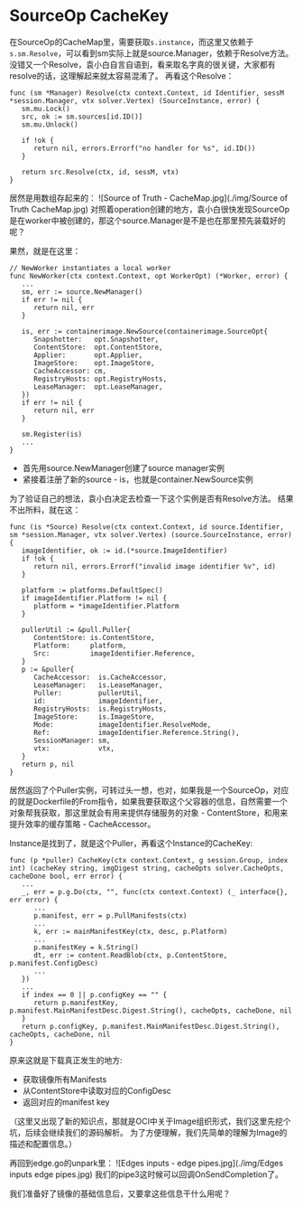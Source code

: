 # SourceOp CacheKey

在SourceOp的CacheMap里，需要获取`s.instance`，而这里又依赖于`s.sm.Resolve`，可以看到sm实际上就是source.Manager，依赖于Resolve方法。
没错又一个Resolve，袁小白自言自语到，看来取名字真的很关键，大家都有resolve的话，这理解起来就太容易混淆了。
再看这个Resolve：
```golang
func (sm *Manager) Resolve(ctx context.Context, id Identifier, sessM *session.Manager, vtx solver.Vertex) (SourceInstance, error) {
   sm.mu.Lock()
   src, ok := sm.sources[id.ID()]
   sm.mu.Unlock()

   if !ok {
      return nil, errors.Errorf("no handler for %s", id.ID())
   }

   return src.Resolve(ctx, id, sessM, vtx)
}
```
居然是用数组存起来的：
![Source of Truth - CacheMap.jpg](./img/Source of Truth CacheMap.jpg)
对照着operation创建的地方，袁小白很快发现SourceOp是在worker中被创建的，那这个source.Manager是不是也在那里预先装载好的呢？

果然，就是在这里：
```golang
// NewWorker instantiates a local worker
func NewWorker(ctx context.Context, opt WorkerOpt) (*Worker, error) {
   ...
   sm, err := source.NewManager()
   if err != nil {
      return nil, err
   }

   is, err := containerimage.NewSource(containerimage.SourceOpt{
      Snapshotter:   opt.Snapshotter,
      ContentStore:  opt.ContentStore,
      Applier:       opt.Applier,
      ImageStore:    opt.ImageStore,
      CacheAccessor: cm,
      RegistryHosts: opt.RegistryHosts,
      LeaseManager:  opt.LeaseManager,
   })
   if err != nil {
      return nil, err
   }

   sm.Register(is)
   ...
}
```
* 首先用source.NewManager创建了source manager实例
* 紧接着注册了新的source - is，也就是container.NewSource实例

为了验证自己的想法，袁小白决定去检查一下这个实例是否有Resolve方法。
结果不出所料，就在这：
```golang
func (is *Source) Resolve(ctx context.Context, id source.Identifier, sm *session.Manager, vtx solver.Vertex) (source.SourceInstance, error) {
   imageIdentifier, ok := id.(*source.ImageIdentifier)
   if !ok {
      return nil, errors.Errorf("invalid image identifier %v", id)
   }

   platform := platforms.DefaultSpec()
   if imageIdentifier.Platform != nil {
      platform = *imageIdentifier.Platform
   }

   pullerUtil := &pull.Puller{
      ContentStore: is.ContentStore,
      Platform:     platform,
      Src:          imageIdentifier.Reference,
   }
   p := &puller{
      CacheAccessor:  is.CacheAccessor,
      LeaseManager:   is.LeaseManager,
      Puller:         pullerUtil,
      id:             imageIdentifier,
      RegistryHosts:  is.RegistryHosts,
      ImageStore:     is.ImageStore,
      Mode:           imageIdentifier.ResolveMode,
      Ref:            imageIdentifier.Reference.String(),
      SessionManager: sm,
      vtx:            vtx,
   }
   return p, nil
}
```
居然返回了个Puller实例，可转过头一想，也对，如果我是一个SourceOp，对应的就是Dockerfile的From指令，如果我要获取这个父容器的信息，自然需要一个对象帮我获取，那这里就会有用来提供存储服务的对象 - ContentStore，和用来提升效率的缓存策略 - CacheAccessor。

Instance是找到了，就是这个Puller，再看这个Instance的CacheKey:
```golang
func (p *puller) CacheKey(ctx context.Context, g session.Group, index int) (cacheKey string, imgDigest string, cacheOpts solver.CacheOpts, cacheDone bool, err error) {
   ...
   _, err = p.g.Do(ctx, "", func(ctx context.Context) (_ interface{}, err error) {
      ...
      p.manifest, err = p.PullManifests(ctx)
      ...
      k, err := mainManifestKey(ctx, desc, p.Platform)
      ...
      p.manifestKey = k.String()
      dt, err := content.ReadBlob(ctx, p.ContentStore, p.manifest.ConfigDesc)
      ...
   })
   ...
   if index == 0 || p.configKey == "" {
      return p.manifestKey, p.manifest.MainManifestDesc.Digest.String(), cacheOpts, cacheDone, nil
   }
   return p.configKey, p.manifest.MainManifestDesc.Digest.String(), cacheOpts, cacheDone, nil
}
```
原来这就是下载真正发生的地方:
* 获取镜像所有Manifests
* 从ContentStore中读取对应的ConfigDesc
* 返回对应的manifest key

（这里又出现了新的知识点，那就是OCI中关于Image组织形式，我们这里先挖个坑，后续会继续我们的源码解析。
为了方便理解，我们先简单的理解为Image的描述和配置信息。）

再回到edge.go的unpark里：
![Edges inputs - edge pipes.jpg](./img/Edges inputs edge pipes.jpg)
我们的pipe3这时候可以回调OnSendCompletion了。

我们准备好了镜像的基础信息后，又要拿这些信息干什么用呢？
